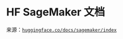 # HF SageMaker 文档

来源：[`huggingface.co/docs/sagemaker/index`](https://huggingface.co/docs/sagemaker/index)
